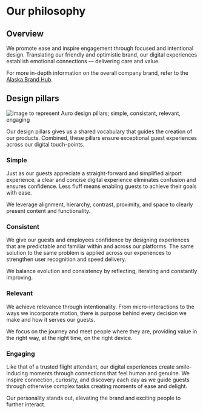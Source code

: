 # Our philosophy

## Overview

We promote ease and inspire engagement through focused and intentional design. Translating our friendly and optimistic brand, our digital experiences establish emotional connections — delivering care and value.

For more in-depth information on the overall company brand, refer to the [Alaska Brand Hub](http://alaskabrandhub.com/).

## Design pillars

![image to represent Auro design pillars; simple, consistant,  relevant, engaging](/images/content/philosophy/pillars.jpg)

Our design pillars gives us a shared vocabulary that guides the creation of our products. Combined, these pillars ensure exceptional guest experiences across our digital touch-points.

### Simple

Just as our guests appreciate a straight-forward and simplified airport experience, a clear and concise digital experience eliminates confusion and ensures confidence. Less fluff means enabling guests to achieve their goals with ease.

We leverage alignment, hierarchy, contrast, proximity, and space to clearly present content and functionality.

### Consistent
We give our guests and employees confidence by designing experiences that are predictable and familiar within and across our platforms.  The same solution to the same problem is applied across our experiences to strengthen user recognition and speed delivery.

We balance evolution and consistency by reflecting, iterating and constantly improving.

### Relevant
We achieve relevance through intentionality. From micro-interactions to the ways we incorporate motion, there is purpose behind every decision we make and how it serves our guests.

We focus on the journey and meet people where they are, providing value in the right way, at the right time, on the right device.

### Engaging
Like that of a trusted flight attendant, our digital experiences create smile-inducing moments through connections that feel human and genuine. We inspire connection, curiosity, and discovery each day as we guide guests through otherwise complex tasks creating moments of ease and delight.

Our personality stands out, elevating the brand and exciting people to further interact.
